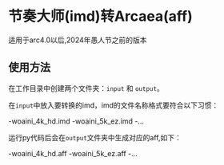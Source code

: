 # 节奏大师(imd)转Arcaea(aff)

适用于arc4.0以后,2024年愚人节之前的版本

## 使用方法

在工作目录中创建两个文件夹：`input` 和 `output`。

在`input`中放入要转换的imd，imd的文件名称格式要符合以下习惯：

-woaini_4k_hd.imd
-woaini_5k_ez.imd
-...

运行py代码后会在`output`文件夹中生成对应的aff,如下：

-woaini_4k_hd.aff
-woaini_5k_ez.aff
-...
